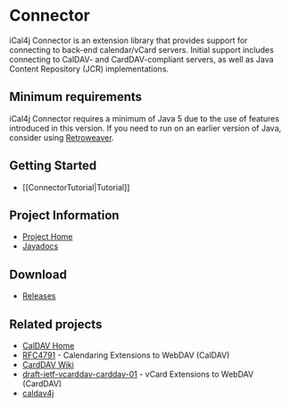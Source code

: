 # Connector

iCal4j Connector is an extension library that provides support for connecting to back-end calendar/vCard servers. Initial support includes connecting to CalDAV- and CardDAV-compliant servers, as well as Java Content Repository (JCR) implementations.

## Minimum requirements

iCal4j Connector requires a minimum of Java 5 due to the use of features introduced in this version. If you need to run on an earlier version of Java, consider using [Retroweaver](http://retroweaver.sourceforge.net).

## Getting Started

* [[ConnectorTutorial|Tutorial]]

## Project Information

* [Project Home](http://github.com/ical4j/ical4j-connector/)
* [Javadocs](http://ical4j.github.io/docs/ical4j-connector/api/)

## Download

* [Releases](https://bintray.com/ical4j/maven/ical4j-connector)

## Related projects

* [CalDAV Home](http://caldav.calconnect.org/)
* [RFC4791](http://www.ietf.org/rfc/rfc4791.txt) - Calendaring Extensions to WebDAV (CalDAV)
* [CardDAV Wiki](http://www.vcarddav.org/wiki)
* [draft-ietf-vcarddav-carddav-01](http://tools.ietf.org/html/draft-ietf-vcarddav-carddav-01) - vCard Extensions to WebDAV (CardDAV)
* [caldav4j](http://code.google.com/p/caldav4j/)
